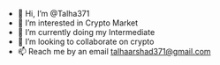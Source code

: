 - 👋 Hi, I’m @Talha371
- 👀 I’m interested in Crypto Market
- 🌱 I’m currently doing my Intermediate
- 💞️ I’m looking to collaborate on crypto
- 📫 Reach me by an email talhaarshad371@gmail.com

<!---
Talha371/Talha371 is a ✨ special ✨ repository because its `README.md` (this file) appears on your GitHub profile.
You can click the Preview link to take a look at your changes.
--->
